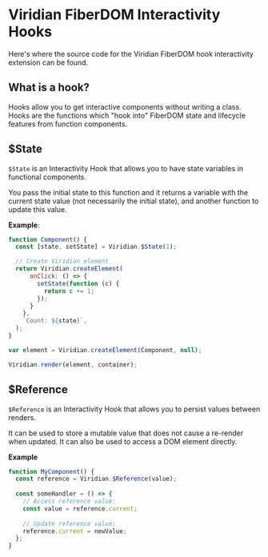 # Viridian FiberDOM Interactivity Hooks

Here's where the source code for the Viridian FiberDOM hook interactivity extension can be found.

## What is a hook?
Hooks allow you to get interactive components without writing a class. Hooks are the functions which "hook into" FiberDOM state and lifecycle features from function components.

## $State
`$State` is an Interactivity Hook that allows you to have state variables in functional components.

You pass the initial state to this function and it returns a variable with the current state value (not necessarily the initial state), and another function to update this value.

**Example**:
```js
function Component() {
  const [state, setState] = Viridian.$State(1);

  // Create Viridian element
  return Viridian.createElement(
      onClick: () => {                                                                  
        setState(function (c) {                                                         
          return c += 1;                                                                
        });                                                                             
      }                                                      
    },
    `Count: ${state}`,                                                                  
  );
}

var element = Viridian.createElement(Component, null);

Viridian.render(element, container);
```

## $Reference
`$Reference` is an Interactivity Hook that allows you to persist values between renders.


It can be used to store a mutable value that does not cause a re-render when updated. It can also be used to access a DOM element directly.

**Example**
```js
function MyComponent() {
  const reference = Viridian.$Reference(value);
  
  const someHandler = () => {
    // Access reference value:
    const value = reference.current;
    
    // Update reference value:
    reference.current = newValue;
  };
}
```